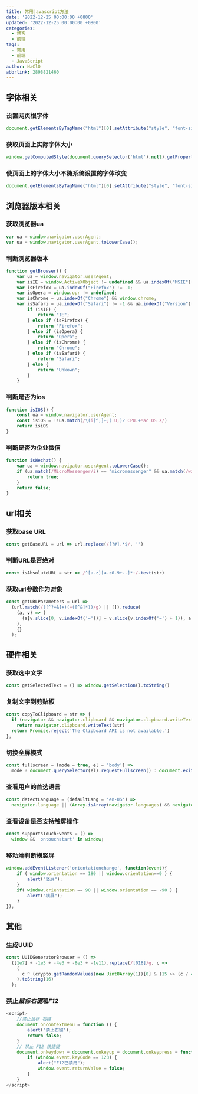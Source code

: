 ```yaml
---
title: 常用javascript方法
date: '2022-12-25 00:00:00 +0800'
updated: '2022-12-25 00:00:00 +0800'
categories:
  - 博客
  - 前端
tags:
  - 常用
  - 前端
  - JavaScript
author: NaClO
abbrlink: 2898821460
---
```


## 字体相关

### 设置网页根字体

```javascript
document.getElementsByTagName("html")[0].setAttribute("style", "font-size:" + window.innerWidth / 10 + "px")
```

### 获取页面上实际字体大小

```javascript
window.getComputedStyle(document.querySelector('html'),null).getPropertyValue('font-size')
```

### 使页面上的字体大小不随系统设置的字体改变

```javascript
document.getElementsByTagName("html")[0].setAttribute("style", "font-size:" + 16*16/window.getComputedStyle(document.querySelector('html'),null).getPropertyValue('font-size').replace('px','') + "px")
```



## 浏览器版本相关

### 获取浏览器ua

````javascript
var ua = window.navigator.userAgent;
var ua = window.navigator.userAgent.toLowerCase();
````

### 判断浏览器版本

```javascript
function getBrowser() {
    var ua = window.navigator.userAgent;
    var isIE = window.ActiveXObject != undefined && ua.indexOf("MSIE") != -1;
    var isFirefox = ua.indexOf("Firefox") != -1;
    var isOpera = window.opr != undefined;
    var isChrome = ua.indexOf("Chrome") && window.chrome;
    var isSafari = ua.indexOf("Safari") != -1 && ua.indexOf("Version") != -1;
        if (isIE) {
            return "IE";
        } else if (isFirefox) {
            return "Firefox";
        } else if (isOpera) {
            return "Opera";
        } else if (isChrome) {
            return "Chrome";
        } else if (isSafari) {
            return "Safari";
        } else {
            return "Unkown";
        }
    }
```

### 判断是否为ios

```javascript
function isIOS() {
    const ua = window.navigator.userAgent;
    const isiOS = !!ua.match(/\(i[^;]+;( U;)? CPU.+Mac OS X/)
    return isiOS
}
```

### 判断是否为企业微信

```javascript
function isWechat() {
    var ua = window.navigator.userAgent.toLowerCase();
    if (ua.match(/MicroMessenger/i) == "micromessenger" && ua.match(/wxwork/i) == "wxwork") {
        return true;
    }
    return false;
}
```

## url相关

### 获取base URL

```javascript
const getBaseURL = url => url.replace(/[?#].*$/, '')
```

### 判断URL是否绝对

```javascript
const isAbsoluteURL = str => /^[a-z][a-z0-9+.-]*:/.test(str)
```

### 获取url参数作为对象

```javascript
const getURLParameters = url =>
  (url.match(/([^?=&]+)(=([^&]*))/g) || []).reduce(
    (a, v) => (
      (a[v.slice(0, v.indexOf('='))] = v.slice(v.indexOf('=') + 1)), a
    ),
    {}
  );
```

## 硬件相关

### 获取选中文字

```javascript
const getSelectedText = () => window.getSelection().toString()
```

### 复制文字到剪贴板

```javascript
const copyToClipboard = str => {
  if (navigator && navigator.clipboard && navigator.clipboard.writeText)
    return navigator.clipboard.writeText(str)
  return Promise.reject('The Clipboard API is not available.')
};
```

### 切换全屏模式

```javascript
const fullscreen = (mode = true, el = 'body') =>
  mode ? document.querySelector(el).requestFullscreen() : document.exitFullscreen();
```

### 查看用户的首选语言

```javascript
const detectLanguage = (defaultLang = 'en-US') =>
  navigator.language || (Array.isArray(navigator.languages) && navigator.languages[0]) || defaultLang
```

### 查看设备是否支持触屏操作

```javascript
const supportsTouchEvents = () =>
  window && 'ontouchstart' in window;
```

### 移动端判断横竖屏

```javascript
window.addEventListener('orientationchange', function(event){
    if ( window.orientation == 180 || window.orientation==0 ) {
        alert("竖屏");
    }
    if( window.orientation == 90 || window.orientation == -90 ) {
        alert("横屏");
    }
});
```

## 其他

### 生成UUID

```javascript
const UUIDGeneratorBrowser = () =>
  ([1e7] + -1e3 + -4e3 + -8e3 + -1e11).replace(/[018]/g, c =>
    (
      c ^ (crypto.getRandomValues(new Uint8Array(1))[0] & (15 >> (c / 4)))
    ).toString(16)
  );
```

### 禁止*鼠标右键*和*F12*

```javascript
<script>
    //禁止鼠标 右键
    document.oncontextmenu = function () {
        alert('禁止右键');
        return false;
    }
    // 禁止 F12 快捷键
    document.onkeydown = document.onkeyup = document.onkeypress = function () {
        if (window.event.keyCode == 123) {
            alert("F12已禁用");
            window.event.returnValue = false;
        }
    }
</script>
```


